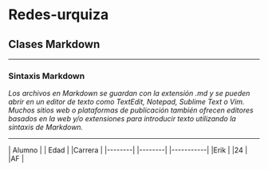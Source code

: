 # Redes-urquiza
## Clases Markdown

***
### Sintaxis Markdown
*Los archivos en Markdown se guardan con la extensión .md y se pueden abrir en un editor de texto como TextEdit, Notepad, Sublime Text o Vim. Muchos sitios web o plataformas de publicación también ofrecen editores basados en la web y/o extensiones para introducir texto utilizando la sintaxis de Markdown.*


***

| Alumno |  | Edad   |    |Carrera    |
|--------|  |--------|    |-----------|
|Erik    |  |24      |    |AF         |
